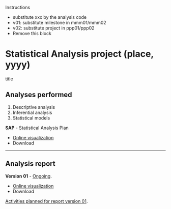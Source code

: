 Instructions

- substitute xxx by the analysis code
- v01: substitute milestone in mmm01/mmm02
- v02: substitute project in ppp01/ppp02
- Remove this block

# Statistical Analysis project (place, yyyy)

title

## Analyses performed

1. Descriptive analysis
1. Inferential analysis
1. Statistical models

**SAP** - Statistical Analysis Plan

- [Online visualization][sapviz-v01]
- Download
<!-- - [Download][sappdf-v01] -->

[sapviz-v01]: report/SAP_xxx-v01.md
[sappdf-v01]: report/SAP_xxx-v01.pdf?raw=true

---

## Analysis report

<!-- **Version 02** - [Ongoing][milestone-v02]. -->
<!-- <\!-- **Version 02** - [Concluded][milestone-v02]. -\-> -->

<!-- - [Online visualization][reportviz-v02] -->
<!-- - Download -->
<!-- <\!-- - [Download][pdf-v02] -\-> -->

<!-- [Activities planned for report version 02][v02-project]. -->

<!-- --- -->

**Version 01** - [Ongoing][milestone-v01].
<!-- **Version 01** - [Concluded][milestone-v01]. -->

- [Online visualization][reportviz-v01]
- Download
<!-- - [Download][pdf-v01] -->

[Activities planned for report version 01][v01-project].

[milestone-v01]: https://github.com/philsf-biostat/xxx/milestone/mmm01
[reportviz-v01]: report/xxx-v01.md
[docx-v01]: report/xxx-v01.docx?raw=true
[pdf-v01]: report/xxx-v01.pdf?raw=true
[v01-project]: https://github.com/philsf-biostat/xxx/projects/ppp01

[milestone-v02]: https://github.com/philsf-biostat/xxx/milestone/mmm02
[reportviz-v02]: report/xxx-v02.md
[docx-v02]: report/xxx-v02.docx?raw=true
[pdf-v02]: report/xxx-v02.pdf?raw=true
[v02-project]: https://github.com/philsf-biostat/xxx/projects/ppp02

<!-- ## Releases -->

<!-- In the link below you can check all contents released, both finished and preliminary products. -->

<!-- [View all released versions][releases]. -->

<!-- [releases]: https://github.com/philsf-biostat/xxx/releases/ -->
